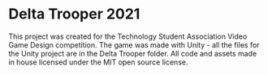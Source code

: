 # Delta Trooper 2021

This project was created for the Technology Student Association Video Game Design competition. The game was made with Unity - all the files for the Unity project are in the Delta Trooper folder. All code and assets made in house licensed under the MIT open source license.
